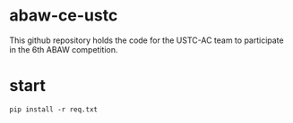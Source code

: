 # abaw-ce-ustc
This github repository holds the code for the USTC-AC team to participate in the 6th ABAW competition.

# start
`pip install -r req.txt`
